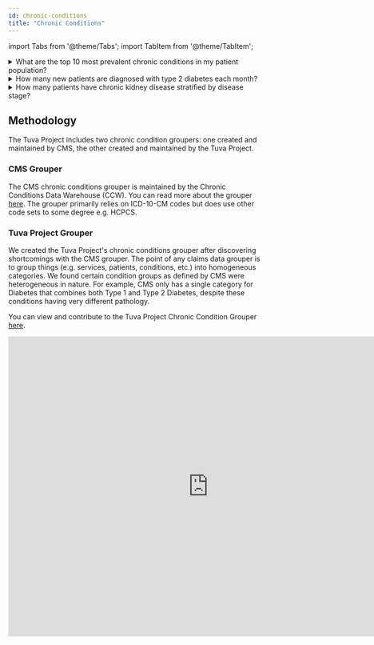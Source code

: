```yaml
---
id: chronic-conditions
title: "Chronic Conditions"
---
```


import Tabs from '@theme/Tabs';
import TabItem from '@theme/TabItem';

<details><summary>What are the top 10 most prevalent chronic conditions in my patient population?</summary>
<Tabs groupId="cc_package">
<TabItem value="cms" label="CMS">

```sql
select
    condition
,   cast(count(distinct patient_id) * 100.0 / (select count(distinct patient_id) from core.patient) as numeric(38,2)) as percent_of_patients
From cms_chronic_conditions.chronic_conditions_unioned
group by 1
order by 2 desc
limit 10
```
The following is example output from this query from the Tuva Claims Demo dataset.  

![CMS Condition Prevalence](/img/cms_condition_prevalence.jpg)
</TabItem>
<TabItem value="tuva" label="Tuva">

```sql
select
    condition
,   cast(count(distinct patient_id) * 100.0 / (select count(distinct patient_id) from core.patient) as numeric(38,2)) as percent_of_patients
From tuva_chronic_conditions.final_chronic_conditions_long
group by 1
order by 2 desc
limit 10
```
The following is example output from this query from the Tuva Claims Demo dataset.  

![Tuva Condition Prevalence](/img/tuva_condition_prevalence.jpg)
</TabItem>
</Tabs >
</details>
<details><summary>How many new patients are diagnosed with type 2 diabetes each month?</summary>
<Tabs groupId="cc_package">
<TabItem value="cms" label="CMS">

:::caution warning

The CMS Condition grouper does not differentiate Type 1 and Type 2 diabetes.  The following query and graph show combined stats for both types of diabetes.  To run analytics a specific type of diabetes, use the Tuva Chronic Conditions data mart.

:::

```sql
with first_month_diabetes as
    (
    select
        PATIENT_ID,
        CONDITION,
        min(ENCOUNTER_START_DATE) as start_date
        from CMS_CHRONIC_CONDITIONS.CHRONIC_CONDITIONS_UNIONED
    where condition in ('Diabetes')
    group by PATIENT_ID, CONDITION
    )
select condition,
       year(start_date) as year,
       month(start_date) as month,
       count(*) as count
From first_month_diabetes
group by condition,year(start_date) , month(start_date)
order by year(start_date) desc , month(start_date) desc

```
The following is example output from this query from the Tuva Claims Demo dataset.  

![The Tuva Project](/img/chronic_conditions/CCC-new_diabetes_by_month.png)

</TabItem>
<TabItem value="tuva" label="Tuva">

```sql
with first_month_diabetes as
    (
    select
        PATIENT_ID,
        'Diabetes' as condition,
        min(FIRST_DIAGNOSIS_DATE) as start_date
        from TUVA_CHRONIC_CONDITIONS.FINAL_CHRONIC_CONDITIONS_LONG
    where condition in ('Type 2 Diabetes')
    group by PATIENT_ID
    )
select condition,
       year(start_date) as year,
       month(start_date) as month,
       count(*) as count
From first_month_diabetes
group by condition,year(start_date) , month(start_date)
order by year(start_date) desc , month(start_date) desc

```
The following is example output from this query from the Tuva Claims Demo dataset.  

![The Tuva Project](/img/chronic_conditions/TCC-new_diabetes_by_month.png)
</TabItem>
</Tabs>
</details>
<details><summary>How many patients have chronic kidney disease stratified by disease stage?</summary>
<Tabs groupId="cc_package">
<TabItem value="cms" label="CMS">

```sql
with stages as (
select icd.ICD_10_CM as ICD_10_CM_code,
       case
               -- indeterminate
               when LONG_DESCRIPTION like '%stage 1%' and LONG_DESCRIPTION like '%unspecified%' then 0
               when LONG_DESCRIPTION like '%stage 5%' and LONG_DESCRIPTION like '%end stage%' then 5
               --determinate
                when LONG_DESCRIPTION like '%stage 1%' then 1
               when LONG_DESCRIPTION like '%stage 2%' then 2
               when LONG_DESCRIPTION like '%stage 3%' then 3
               when LONG_DESCRIPTION like '%stage 4%' then 4
               when LONG_DESCRIPTION like '%stage 5%' then 5
               when LONG_DESCRIPTION like '%End stage%' then 6
               when LONG_DESCRIPTION like '%unspecified%' then 0
            else 0 end as stage
from TERMINOLOGY.CMS_CHRONIC_CONDITIONS ccc
inner join TERMINOLOGY.ICD_10_CM icd
        on ccc.CODE = icd.ICD_10_CM
where CONDITION like 'Chronic Kidney Disease'
)
, ccd_patients as (
select PATIENT_ID,max(stages.stage) max_stage From  core.CONDITION c
inner join stages
on c.CODE = stages.ICD_10_CM_CODE and c.CODE_TYPE = 'icd-10-cm'
group by PATIENT_ID)

select case max_stage
    when 0 then 'Unspecified'
    when 1 then 'Stage 1'
    when 2 then 'Stage 2'
    when 3 then 'Stage 3'
    when 4 then 'Stage 4'
    when 5 then 'Stage 5'
    when 6 then 'End Stage'
    else null end as Stage
    , count(*) as count
from ccd_patients
group by max_stage
order by max_stage

```
The following is example output from this query from the Tuva Claims Demo dataset.  

![The Tuva Project](/img/chronic_conditions/CCC-kidney_by_stage.png)

</TabItem>
<TabItem value="tuva" label="Tuva">

```sql
with stages as (
    select condition,
           icd_10_cm_code,
           case
               when ICD_10_CM_DESCRIPTION like '%stage 1%' then 1
               when ICD_10_CM_DESCRIPTION like '%stage 2%' then 2
               when ICD_10_CM_DESCRIPTION like '%stage 3%' then 3
               when ICD_10_CM_DESCRIPTION like '%stage 4%' then 4
               when ICD_10_CM_DESCRIPTION like '%stage 5%' then 5
               when ICD_10_CM_DESCRIPTION like '%End stage%' then 6
               when ICD_10_CM_DESCRIPTION like '%unspecified%' then 0
            else 0 end as stage
    from TUVA_CHRONIC_CONDITIONS.CHRONIC_CONDITIONS_HIERARCHY
    where CONDITION = 'Chronic Kidney Disease'
)
, ccd_patients as (
select PATIENT_ID,max(stages.stage) max_stage From  core.CONDITION c
inner join stages
on c.CODE = stages.ICD_10_CM_CODE and c.CODE_TYPE = 'icd-10-cm'
group by PATIENT_ID)

select case max_stage
    when 0 then 'Unspecified'
    when 1 then 'Stage 1'
    when 2 then 'Stage 2'
    when 3 then 'Stage 3'
    when 4 then 'Stage 4'
    when 5 then 'Stage 5'
    when 6 then 'End Stage'
    else null end as Stage
    , count(*) as count
from ccd_patients
group by max_stage
order by max_stage

```
The following is example output from this query from the Tuva Claims Demo dataset.  

![The Tuva Project](/img/chronic_conditions/TCC-kidney_by_stage.png)
</TabItem>
</Tabs>
</details>

## Methodology

The Tuva Project includes two chronic condition groupers: one created and maintained by CMS, the other created and maintained by the Tuva Project.

### CMS Grouper

The CMS chronic conditions grouper is maintained by the Chronic Conditions Data Warehouse (CCW).  You can read more about the grouper [here](https://www2.ccwdata.org/web/guest/condition-categories).  The grouper primarily relies on ICD-10-CM codes but does use other code sets to some degree e.g. HCPCS.

### Tuva Project Grouper

We created the Tuva Project's chronic conditions grouper after discovering shortcomings with the CMS grouper.  The point of any claims data grouper is to group things (e.g. services, patients, conditions, etc.) into homogeneous categories.  We found certain condition groups as defined by CMS were heterogeneous in nature.  For example, CMS only has a single category for Diabetes that combines both Type 1 and Type 2 Diabetes, despite these conditions having very different pathology.

You can view and contribute to the Tuva Project Chronic Condition Grouper [here](https://docs.google.com/spreadsheets/d/1BgTEOdq54yeoIgMs7Hl-nqiB0ri19fmGJqAXKvME7BM/edit?usp=sharing).

<iframe src="https://docs.google.com/spreadsheets/d/e/2PACX-1vTsZ3P2bpz-U3Rm5kSxCtj6FbpKFQPrRsvwcmkZ418t1EM1looqOOMVMe-yrTzTbBim6I1j_V7AAH4D/pubhtml?widget=true&amp;headers=false" frameborder="0" width="800" height="600" allowfullscreen="true" mozallowfullscreen="true" webkitallowfullscreen="true"></iframe>